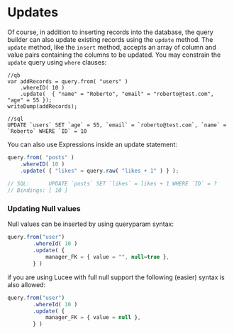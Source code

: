 # Updates

Of course, in addition to inserting records into the database, the query builder can also update existing records using the `update` method. The `update` method, like the `insert` method, accepts an array of column and value pairs containing the columns to be updated. You may constrain the `update` query using `where` clauses:

```text
//qb
var addRecords = query.from( "users" )
    .whereID( 10 )
    .update(  { "name" = "Roberto", "email" = "roberto@test.com", "age" = 55 });
writeDump(addRecords);

//sql
UPDATE `users` SET `age` = 55, `email` = `roberto@test.com`, `name` = `Roberto` WHERE `ID` = 10
```

You can also use Expressions inside an update statement:

```javascript
query.from( "posts" )
    .whereID( 10 )
    .update( { "likes" = query.raw( "likes + 1" ) } );
    
// SQL:      UPDATE `posts` SET `likes` = likes + 1 WHERE `ID` = ?
// Bindings: [ 10 ]
```

### Updating Null values

Null values can be inserted by using queryparam syntax:  


```javascript
query.from("user")
		.whereId( 10 )
		.update( {
			manager_FK = { value = "", null=true },
		} )
```

if you are using Lucee with full null support the following \(easier\) syntax is also allowed:

```javascript
query.from("user")
		.whereId( 10 )
		.update( {
			manager_FK = { value = null },
		} )
```

